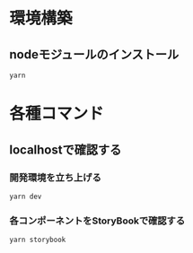 # 環境構築

## nodeモジュールのインストール
```text-plain
yarn
```


<!-- ## .envの導入

- 以下、ページよりダウンロードお願いします -->


# 各種コマンド
## localhostで確認する

### 開発環境を立ち上げる
```
yarn dev
```

### 各コンポーネントをStoryBookで確認する
```
yarn storybook
```
